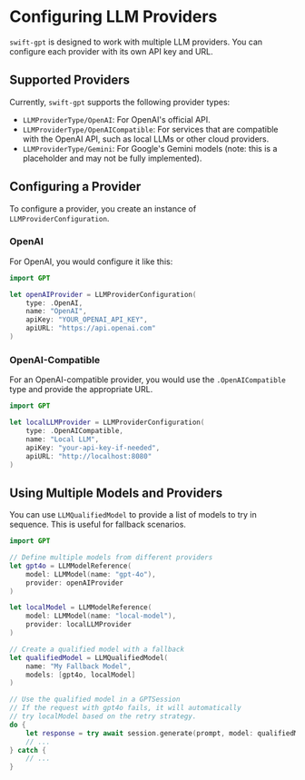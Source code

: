 # Configuring LLM Providers

`swift-gpt` is designed to work with multiple LLM providers. You can configure each provider with its own API key and URL.

## Supported Providers

Currently, `swift-gpt` supports the following provider types:

- ``LLMProviderType/OpenAI``: For OpenAI's official API.
- ``LLMProviderType/OpenAICompatible``: For services that are compatible with the OpenAI API, such as local LLMs or other cloud providers.
- ``LLMProviderType/Gemini``: For Google's Gemini models (note: this is a placeholder and may not be fully implemented).

## Configuring a Provider

To configure a provider, you create an instance of ``LLMProviderConfiguration``.

### OpenAI

For OpenAI, you would configure it like this:

```swift
import GPT

let openAIProvider = LLMProviderConfiguration(
    type: .OpenAI,
    name: "OpenAI",
    apiKey: "YOUR_OPENAI_API_KEY",
    apiURL: "https://api.openai.com"
)
```

### OpenAI-Compatible

For an OpenAI-compatible provider, you would use the `.OpenAICompatible` type and provide the appropriate URL.

```swift
import GPT

let localLLMProvider = LLMProviderConfiguration(
    type: .OpenAICompatible,
    name: "Local LLM",
    apiKey: "your-api-key-if-needed",
    apiURL: "http://localhost:8080"
)
```

## Using Multiple Models and Providers

You can use ``LLMQualifiedModel`` to provide a list of models to try in sequence. This is useful for fallback scenarios.

```swift
import GPT

// Define multiple models from different providers
let gpt4o = LLMModelReference(
    model: LLMModel(name: "gpt-4o"),
    provider: openAIProvider
)

let localModel = LLMModelReference(
    model: LLMModel(name: "local-model"),
    provider: localLLMProvider
)

// Create a qualified model with a fallback
let qualifiedModel = LLMQualifiedModel(
    name: "My Fallback Model",
    models: [gpt4o, localModel]
)

// Use the qualified model in a GPTSession
// If the request with gpt4o fails, it will automatically
// try localModel based on the retry strategy.
do {
    let response = try await session.generate(prompt, model: qualifiedModel)
    // ...
} catch {
    // ...
}
